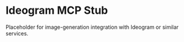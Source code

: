 # Ideogram MCP Stub

Placeholder for image-generation integration with Ideogram or similar services.


